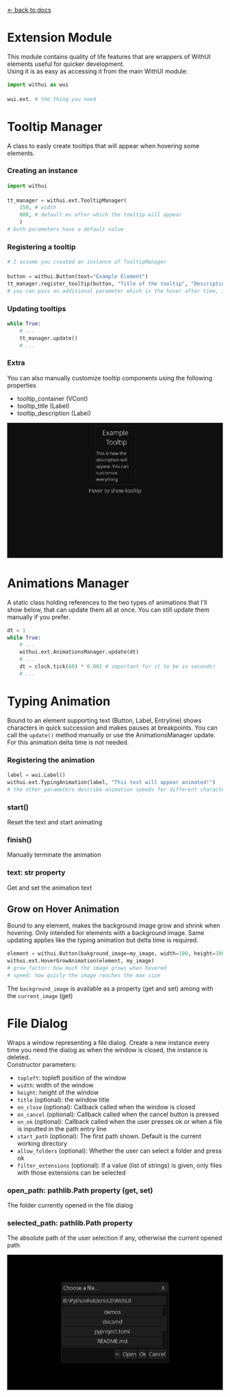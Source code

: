 [<- back to docs](docs.md)

# Extension Module

This module contains quality of life features that are wrappers of WithUI elements useful for quicker development.<br>
Using it is as easy as accessing it from the main WithUI module:

```py
import withui as wui

wui.ext. # the thing you need
```

# Tooltip Manager

A class to easly create tooltips that will appear when hovering some elements. <br>

### Creating an instance

```py
import withui

tt_manager = withui.ext.TooltipManager(
    150, # width
    800, # default ms after which the tooltip will appear
    )
# both parameters have a default value
```

### Registering a tooltip

```py
# I assume you created an instance of TooltipManager

button = withui.Button(text="Example Element")
tt_manager.register_tooltip(button, "Title of the tooltip", "Description of the tooltip") # this button will now have a tooltip on hover
# you can pass an additional parameter which is the hover after time, if the default value is not good in that situation
```

### Updating tooltips

```py
while True:
    # ...
    tt_manager.update()
    # ...
```

### Extra

You can also manually customize tooltip components using the following properties

- tooltip_container (VCont)
- tooltip_title (Label)
- tooltip_description (Label)

![Tooltip Example](images/tooltip.png)

# Animations Manager

A static class holding references to the two types of animations that I'll show below, that can update them all at once. You can still update them manually if you prefer.

```py
dt = 1
while True:
    # ...
    withui.ext.AnimationsManager.update(dt)
    # ...
    dt = clock.tick(60) * 0.001 # important for it to be in seconds!
    # ...
```

# Typing Animation

Bound to an element supporting text (Button, Label, Entryline) shows characters in quick succession and makes pauses at breakpoints. You can call the `update()` method manually or use the AnimationsManager update. For this animation delta time is not needed.

### Registering the animation

```py
label = wui.Label()
withui.ext.TypingAnimation(label, "This text will appear animated!")
# the other parameters describe animation speeds for different character types. "dot" includes .,!,?
```

### start()

Reset the text and start animating

### finish()

Manually terminate the animation

### text: str property

Get and set the animation text

## Grow on Hover Animation

Bound to any element, makes the background image grow and shrink when hovering. Only intended for elements with a background image. Same updating applies like the typing animation but delta time is required.

```py
element = withui.Button(bakground_image=my_image, width=100, height=100)
withui.ext.HoverGrowAnimation(element, my_image)
# grow_factor: how much the image grows when hovered
# speed: how quicly the image reaches the max size
```

The `background_image` is available as a property (get and set) among with the `current_image` (get)

# File Dialog

Wraps a window representing a file dialog. Create a new instance every time you need the dialog as when the window is closed, the instance is deleted.<br>
Constructor parameters:

- `topleft`: topleft position of the window
- `width`: width of the window
- `height`: height of the window
- `title` (optional): the window title
- `on_close` (optional): Callback called when the window is closed
- `on_cancel` (optional): Callback called when the cancel button is pressed
- `on_ok` (optional): Callback called when the user presses ok or when a file is inputted in the path entry line
- `start_path` (optional): The first path shown. Default is the current working directory
- `allow_folders` (optional): Whether the user can select a folder and press ok
- `filter_extensions` (optional): If a value (list of strings) is given, only files with those extensions can be selected

### open_path: pathlib.Path property (get, set)

The folder currently opened in the file dialog

### selected_path: pathlib.Path property

The absolute path of the user selection if any, otherwise the current opened path

![Example File Dialog](images/filedialog.png)

